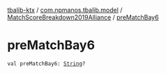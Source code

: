 [tbalib-ktx](../../index.md) / [com.npmanos.tbalib.model](../index.md) / [MatchScoreBreakdown2019Alliance](index.md) / [preMatchBay6](./pre-match-bay6.md)

# preMatchBay6

`val preMatchBay6: `[`String`](https://kotlinlang.org/api/latest/jvm/stdlib/kotlin/-string/index.html)`?`